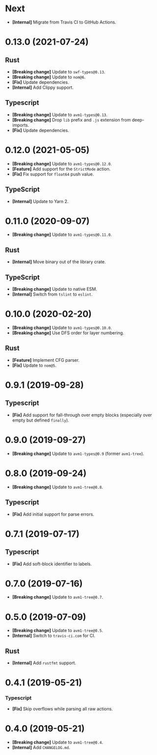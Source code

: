 # Next

- **[Internal]** Migrate from Travis CI to GitHub Actions.

# 0.13.0 (2021-07-24)

## Rust

- **[Breaking change]** Update to `swf-types@0.13`.
- **[Breaking change]** Update to `nom@6`.
- **[Fix]** Update dependencies.
- **[Internal]** Add Clippy support.

## Typescript

- **[Breaking change]** Update to `avm1-types@0.13`.
- **[Breaking change]** Drop `lib` prefix and `.js` extension from deep-imports.
- **[Fix]** Update dependencies.

# 0.12.0 (2021-05-05)

- **[Breaking change]** Update to `avm1-types@0.12.0`.
- **[Feature]** Add support for the `StrictMode` action.
- **[Fix]** Fix support for `float64` push value.

## TypeScript

- **[Internal]** Update to Yarn 2.

# 0.11.0 (2020-09-07)

- **[Breaking change]** Update to `avm1-types@0.11.0`.

## Rust

- **[Internal]** Move binary out of the library crate.

## TypeScript

- **[Breaking change]** Update to native ESM.
- **[Internal]** Switch from `tslint` to `eslint`.

# 0.10.0 (2020-02-20)

- **[Breaking change]** Update to `avm1-types@0.10.0`.
- **[Breaking change]** Use DFS order for layer numbering.

## Rust

- **[Feature]** Implement CFG parser.
- **[Fix]** Update to `nom@5`.

# 0.9.1 (2019-09-28)

## Typescript

- **[Fix]** Add support for fall-through over empty blocks (especially over empty but defined `finally`).

# 0.9.0 (2019-09-27)

- **[Breaking change]** Update to `avm1-types@0.9` (former `avm1-tree`).

# 0.8.0 (2019-09-24)

- **[Breaking change]** Update to `avm1-tree@0.8`.

## Typescript

- **[Fix]** Add initial support for parse errors.

# 0.7.1 (2019-07-17)

## Typescript

- **[Fix]** Add soft-block identifier to labels.

# 0.7.0 (2019-07-16)

- **[Breaking change]** Update to `avm1-tree@0.7`.

# 0.5.0 (2019-07-09)

- **[Breaking change]** Update to `avm1-tree@0.5`.
- **[Internal]** Switch to `travis-ci.com` for CI.

## Rust

- **[Internal]** Add `rustfmt` support.

# 0.4.1 (2019-05-21)

### Typescript

- **[Fix]** Skip overflows while parsing all raw actions.

# 0.4.0 (2019-05-21)

- **[Breaking change]** Update to `avm1-tree@0.4`.
- **[Internal]** Add `CHANGELOG.md`.
